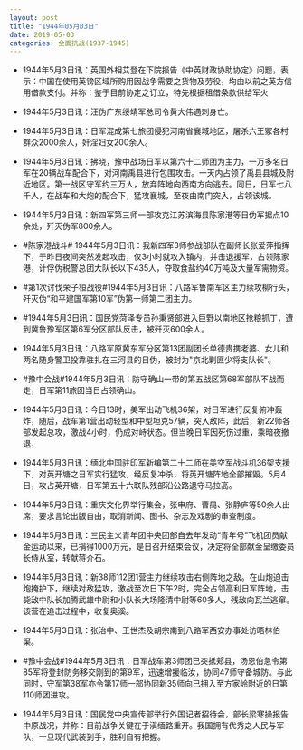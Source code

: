 ```yaml
---
layout: post
title: "1944年05月03日"
date: 2019-05-03
categories: 全面抗战(1937-1945)
---
```


<meta name="referrer" content="no-referrer" />

- 1944年5月3日讯：英国外相艾登在下院报告《中英财政协助协定》问题，表示：中国在使用英镑区域所购用因战争需要之货物及劳役，均由以前之英方信用借款支付。并称：鉴于目前协定之订立，特先根据租借条款供给军火 

- 1944年5月3日讯：汪伪广东绥靖军总司令黄大伟遇刺身亡。 

- 1944年5月3日讯：日军混成第七旅团侵犯河南省襄城地区，屠杀六王冢各村群众2000余人，奸淫妇女200余人。 

- 1944年5月3日讯：拂晓，豫中战场日军以第六十二师团为主力，一万多名日军在20辆战车配合下，对河南禹县进行包围攻击。一天内占领了禹县县城及附近地区。第一战区守军约三万人，放弃阵地向西南方向逃去。同日，日军七八千人，在战车和大炮的配合下，猛攻襄城，至夜由南门突入，占领该城。 

- 1944年5月3日讯：新四军第三师一部攻克江苏滨海县陈家港等日伪军据点10余处，歼灭伪军800余人。 

- #陈家港战斗# 1944年5月3日讯：我新四军3师参战部队在副师长张爱萍指挥下，于昨日夜间突然发起攻击，仅3小时就攻入镇内，并击退援军，占领陈家港，计俘伪税警总团大队长以下435人，夺取食盐约40万吨及大量军需物资。 

- #第1次讨伐荣子桓战役#1944年5月3日讯：八路军鲁南军区主力续攻柳行头，歼灭伪“和平建国军第10军”伪第一师第二团主力。 

- #1944年5月3日讯：国民党菏泽专员孙秉贤部进入巨野以南地区抢粮抓丁，遭到冀鲁豫军区第6军分区部队反击，被歼灭600余人。 

- 1944年5月3日讯：八路军原冀东军分区第13团副团长单德贵携老婆、女儿和两名随身警卫投靠驻扎在三河县的日伪，被封为"京北剿匪少将支队长"。 

- #豫中会战#1944年5月3日讯：防守确山一带的第五战区第68军部队不战而走，日军第11旅团当日占领确山。 

- 1944年5月3日讯：今日13时，美军出动飞机36架，对日军进行反复俯冲轰炸，随后，战车第1营出动轻型和中型坦克57辆，突入敌阵，此后，新22师各部发起总攻，激战4小时，仍成对峙状态。但当晚日军因死伤过重，乘暗夜撤退， 

- 1944年5月3日讯：缅北中国驻印军新编第二十二师在美空军战斗机36架支援下，对英开塘之日军实行猛攻，经反复冲杀，将英开塘阵地全部摧毁。5月4日，攻占英开塘，日军第五十六联队残部沿公路退守马拉高。 

- 1944年5月3日讯：重庆文化界举行集会，张申府、曹禺、张静庐等50余人出席，要求言论出版自由，取消新闻、图书、杂志及戏剧的审查制度。 

- 1944年5月3日讯：三民主义青年团中央团部自去年发动“青年号”飞机团员献金运动以来，已捐得1000万元，是日召开结束会议，决定将全部献金呈缴委员长侍从室，转献蒋介石。 

- 1944年5月3日讯：新38师112团1营主力继续攻击右侧阵地之敌。在山炮迫击炮掩护下，继续对敌猛攻，激战至次日下午2时，完全占领高利日军阵地，击毙敌中队长加腾武雄中尉和小队长大场隆清中尉等60多人，残敌向瓦兰逃窜。该营在追击过程中，收复奥溪。 

- 1944年5月3日讯：张治中、王世杰及胡宗南到八路军西安办事处访晤林伯渠。 

- #豫中会战#1944年5月3日讯：日军战车第3师团已突抵郏县，汤恩伯急令第85军将登封防务移交刚到的第9军，迅速增援临汝，协同47师守备城防。与此同时，守军第38军亦令第17师一部协同新35师向已拥入至方家岭附近的日第110师团进攻。 

- 1944年5月3日讯：国民党中央宣传部举行外国记者招待会，部长梁寒操报告中原战况，并称：目前战争关键在于滇缅路重开。我国拥有优秀之人民与军队，一旦现代武装到手，胜利自有把握。 


